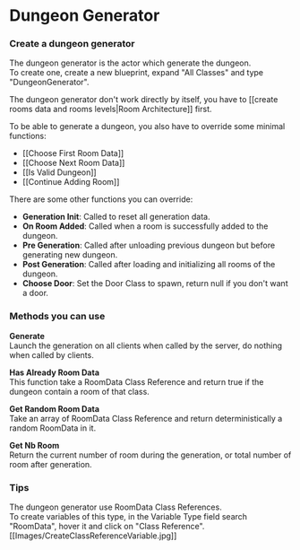 # Dungeon Generator

### Create a dungeon generator

The dungeon generator is the actor which generate the dungeon.\
To create one, create a new blueprint, expand "All Classes" and type "DungeonGenerator".

The dungeon generator don't work directly by itself, you have to [[create rooms data and rooms levels|Room Architecture]] first.

To be able to generate a dungeon, you also have to override some minimal functions:
- [[Choose First Room Data]]
- [[Choose Next Room Data]]
- [[Is Valid Dungeon]]
- [[Continue Adding Room]]

There are some other functions you can override:
- **Generation Init**: Called to reset all generation data.
- **On Room Added**: Called when a room is successfully added to the dungeon.
- **Pre Generation**: Called after unloading previous dungeon but before generating new dungeon.
- **Post Generation**: Called after loading and initializing all rooms of the dungeon.
- **Choose Door**: Set the Door Class to spawn, return null if you don't want a door.

### Methods you can use

**Generate**\
Launch the generation on all clients when called by the server, do nothing when called by clients.

**Has Already Room Data**\
This function take a RoomData Class Reference and return true if the dungeon contain a room of that class.

**Get Random Room Data**\
Take an array of RoomData Class Reference and return deterministically a random RoomData in it.

**Get Nb Room**\
Return the current number of room during the generation, or total number of room after generation.

### Tips
The dungeon generator use RoomData Class References.\
To create variables of this type, in the Variable Type field search "RoomData", hover it and click on "Class Reference".\
[[Images/CreateClassReferenceVariable.jpg]]

